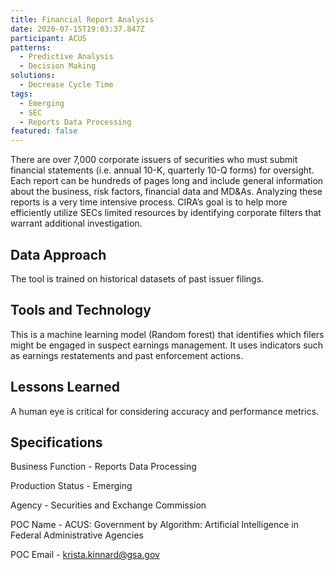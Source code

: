 ```yaml
---
title: Financial Report Analysis
date: 2020-07-15T19:03:37.847Z
participant: ACUS
patterns:
  - Predictive Analysis
  - Decision Making
solutions:
  - Decrease Cycle Time
tags:
  - Emerging
  - SEC
  - Reports Data Processing
featured: false
---
```

There are over 7,000 corporate issuers of securities who must submit financial statements (i.e. annual 10-K, quarterly 10-Q forms) for oversight. Each report can be hundreds of pages long and include general information about the business, risk factors, financial data and MD&As. Analyzing these reports is a very time intensive process. CIRA’s goal is to help more efficiently utilize SECs limited resources by identifying corporate filters that warrant additional investigation.

## Data Approach

The tool is trained on historical datasets of past issuer filings.

## Tools and Technology

This is a machine learning model (Random forest) that identifies which filers might be engaged in suspect earnings management. It uses indicators such as earnings restatements and past enforcement actions.

## Lessons Learned

A human eye is critical for considering accuracy and performance metrics.

## Specifications

Business Function - Reports Data Processing

Production Status - Emerging

Agency - Securities and Exchange Commission

POC Name - ACUS: Government by Algorithm: Artificial Intelligence in Federal Administrative Agencies

POC Email - krista.kinnard@gsa.gov